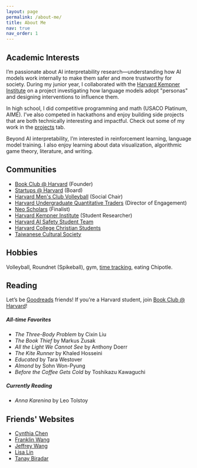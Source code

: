 ```yaml
---
layout: page
permalink: /about-me/
title: About Me
nav: true
nav_order: 1
---
```

## Academic Interests
I’m passionate about AI interpretability research—understanding how AI models work internally to make them safer and more trustworthy for society. During my junior year, I collaborated with the [Harvard Kempner Institute](https://kempnerinstitute.harvard.edu/) on a project investigating how language models adopt "personas" and designing interventions to influence them.

In high school, I did competitive programming and math (USACO Platinum, AIME). I’ve also competed in hackathons and enjoy building side projects that are both technically interesting and impactful. Check out some of my work in the [projects](/projects) tab.

Beyond AI interpretability, I’m interested in reinforcement learning, language model training. I also enjoy learning about data visualization, algorithmic game theory, literature, and writing.

## Communities
- [Book Club @ Harvard](https://bit.ly/harvardbookclub) (Founder)
- [Startups @ Harvard](https://harvardstartups.vercel.app/) (Board)
- [Harvard Men's Club Volleyball](https://www.instagram.com/harvardclubvball/) (Social Chair)
- [Harvard Undergraduate Quantitative Traders](https://www.harvarduqt.com/) (Director of Engagement)
- [Neo Scholars](https://neo.com/scholars) (Finalist)
- [Harvard Kempner Institute](https://kempnerinstitute.harvard.edu/) (Student Researcher)
- [Harvard AI Safety Student Team](https://haist.ai/)
- [Harvard College Christian Students](https://www.harvardchristians.com/)
- [Taiwanese Cultural Society](https://harvardtcs.github.io/)

## Hobbies
Volleyball, Roundnet (Spikeball), gym, [time tracking](/projects/timetracker), eating Chipotle.

## Reading
Let’s be [Goodreads](https://www.goodreads.com/jujipotle) friends! If you're a Harvard student, join [Book Club @ Harvard](https://bit.ly/harvardbookclub)!

##### All-time Favorites
- *The Three-Body Problem* by Cixin Liu  
- *The Book Thief* by Markus Zusak  
- *All the Light We Cannot See* by Anthony Doerr  
- *The Kite Runner* by Khaled Hosseini  
- *Educated* by Tara Westover  
- *Almond* by Sohn Won-Pyung  
- *Before the Coffee Gets Cold* by Toshikazu Kawaguchi  

##### Currently Reading  
- *Anna Karenina* by Leo Tolstoy

## Friends' Websites
- [Cynthia Chen](https://chenxcynthia.github.io/)
- [Franklin Wang](https://frankxwang.github.io/)
- [Jeffrey Wang](https://jeffreygwang.com/)
- [Lisa Lin](https://lisalin.dev/)
- [Tanay Biradar](https://tanaybiradar.com/)